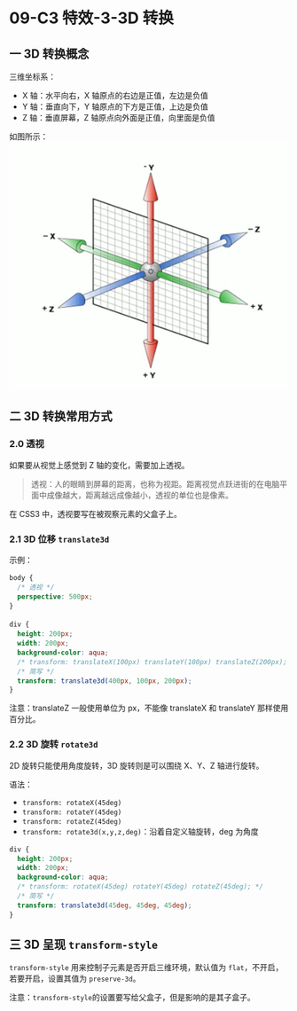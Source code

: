 # 09-C3 特效-3-3D 转换

## 一 3D 转换概念

三维坐标系：

- X 轴：水平向右，X 轴原点的右边是正值，左边是负值
- Y 轴：垂直向下，Y 轴原点的下方是正值，上边是负值
- Z 轴：垂直屏幕，Z 轴原点向外面是正值，向里面是负值

如图所示：
![3d坐标系](../images/css/3d01.png)

## 二 3D 转换常用方式

### 2.0 透视

如果要从视觉上感觉到 Z 轴的变化，需要加上透视。

> 透视：人的眼睛到屏幕的距离，也称为视距。距离视觉点跃进街的在电脑平面中成像越大，距离越远成像越小，透视的单位也是像素。

在 CSS3 中，透视要写在被观察元素的父盒子上。

### 2.1 3D 位移 `translate3d`

示例：

```css
body {
  /* 透视 */
  perspective: 500px;
}

div {
  height: 200px;
  width: 200px;
  background-color: aqua;
  /* transform: translateX(100px) translateY(100px) translateZ(200px); */
  /* 简写 */
  transform: translate3d(400px, 100px, 200px);
}
```

注意：translateZ 一般使用单位为 px，不能像 translateX 和 translateY 那样使用百分比。

### 2.2 3D 旋转 `rotate3d`

2D 旋转只能使用角度旋转，3D 旋转则是可以围绕 X、Y、Z 轴进行旋转。

语法：

- `transform: rotateX(45deg)`
- `transform: rotateY(45deg)`
- `transform: rotateZ(45deg)`
- `transform: rotate3d(x,y,z,deg)`：沿着自定义轴旋转，deg 为角度

```css
div {
  height: 200px;
  width: 200px;
  background-color: aqua;
  /* transform: rotateX(45deg) rotateY(45deg) rotateZ(45deg); */
  /* 简写 */
  transform: translate3d(45deg, 45deg, 45deg);
}
```

## 三 3D 呈现 `transform-style`

`transform-style` 用来控制子元素是否开启三维环境，默认值为 `flat`，不开启，若要开启，设置其值为 `preserve-3d`。

注意：`transform-style`的设置要写给父盒子，但是影响的是其子盒子。

